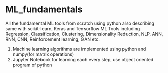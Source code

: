 # ML_fundamentals
All the fundamental ML tools from scratch using python also describing same with scikit-learn, Keras and Tensorflow
ML Tools including Regression, Classification, Clustering, Dimensionality Reduction, NLP, ANN, RNN, CNN, Reinforcement learning, GAN etc.
1. Machine learning algorithms are implemented using python and numpy(for matrix operations)
2. Jupyter Notebook for learning each every step, use object oriented program of python  